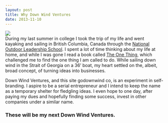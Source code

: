 ```yaml
---
layout: post
title: Why Down Wind Ventures
date: 2013-11-10
---
```


![](http://postachio-images.s3-website-us-east-1.amazonaws.com/88989932ae38427c2a666d4f32b7633e.png)  
During my last summer in college I took the trip of my life and went kayaking and sailing in British Columbia, Canada through the [National Outdoor Leadership School](http://www.nols.edu/about/leadership/). I spent a lot of time thinking about my life at home, and while I was gone I read a book called [The One Thing](http://www.amazon.com/gp/product/1885167776/ref=as_li_ss_tl?ie=UTF8&camp=1789&creative=390957&creativeASIN=1885167776&linkCode=as2&tag=willis0d-20), which challenged me to find the one thing I am called to do. While sailing down wind in the Strait of Georgia on a 36’ boat, my heart settled on the, albeit, broad concept, of turning ideas into businesses.

Down Wind Ventures, and this site godownwind co, is an experiment in self-branding. I aspire to be a serial entrepreneur and I intend to keep the name as a temporary shelter for fledgling ideas. I even hope to one day, after paying my dues and hopefully finding some success, invest in other companies under a similar name.

### These will be my next Down Wind Ventures.

